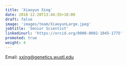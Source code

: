 ```yaml
---
title: 'Xiaoyun Xing'
date: 2018-12-20T13:44:55+10:00
draft: false
image: 'images/team/XiaoyunLarge.jpeg'
jobtitle: 'Senior Scientist'
linkedinurl: 'https://orcid.org/0000-0002-1045-1775'
promoted: true
weight: 4
---
```


Email: xxing@genetics.wustl.edu